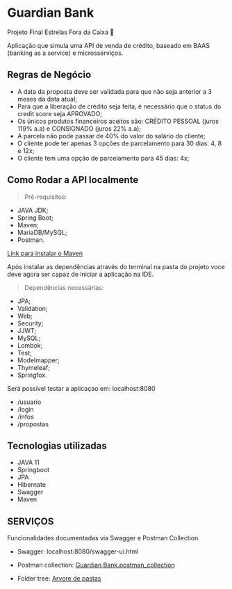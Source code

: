 # Guardian Bank

Projeto Final Estrelas Fora da Caixa 🌟

Aplicação que simula uma API de venda de crédito, baseado em BAAS (banking as a service) e microsserviços.

## Regras de Negócio

- A data da proposta deve ser validada para que não seja anterior a 3 meses da data atual;
- Para que a liberação de crédito seja feita, é necessário que o status do credit score seja APROVADO;
- Os únicos produtos financeiros aceitos são: CRÉDITO PESSOAL (juros 119% a.a) e CONSIGNADO (juros 22% a.a);
- A parcela não pode passar de 40% do valor do salário do cliente;
- O cliente pode ter apenas 3 opções de parcelamento para 30 dias: 4, 8 e 12x;
- O cliente tem uma opção de parcelamento para 45 dias: 4x;

## Como Rodar a API localmente

> Pré-requisitos:

- JAVA JDK;
- Spring Boot;
- Maven;
- MariaDB/MySQL;
- Postman.

[Link para instalar o Maven](https://maven.apache.org/download.cgi)

Após instalar as dependências através do terminal na pasta do projeto voce deve agora ser capaz de iniciar a aplicação na IDE.

> Dependências necessárias:

- JPA;
- Validation;
- Web;
- Security;
- JJWT;
- MySQL;
- Lombok;
- Test;
- Modelmapper;
- Thymeleaf;
- Springfox.

Será possível testar a aplicaçao em: localhost:8080

- /usuario
- /login
- /infos
- /propostas

## Tecnologias utilizadas

- JAVA 11
- Springboot
- JPA
- Hibernate
- Swagger
- Maven

## SERVIÇOS

Funcionalidades documentadas via Swagger e Postman Collection.

- Swagger:  localhost:8080/swagger-ui.html

- Postman collection: [Guardian Bank.postman_collection](https://github.com/barbaraqromero/GuardianBank/blob/3fb3a26f0d399dc9dbc8e353ff1b7a4978b5e16c/Guardian%20Bank.postman_collection.zip)

- Folder tree: [Arvore de pastas](https://github.com/barbaraqromero/GuardianBank/blob/3fb3a26f0d399dc9dbc8e353ff1b7a4978b5e16c/tree.txt)
